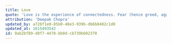```yaml
---
title: Love
quote: 'Love is the experience of connectedness. Fear (hence greed, aggression, arrogance, etc.) is the experience of dis-connectedness, alienation. Stress is an interpretation of threat.'
attribution: 'Deepak Chopra'
updated_by: a726f1e0-85b0-48e3-939b-db6b8482c1d0
updated_at: 1615493542
id: 9ab2bf89-d0f7-4478-bb0d-cb739b602370
---
```

